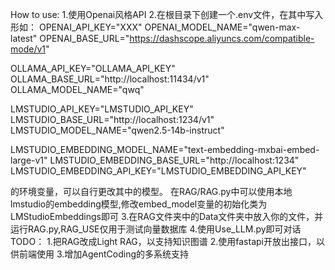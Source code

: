 How to use:
1.使用Openai风格API
2.在根目录下创建一个.env文件，在其中写入形如：
OPENAI_API_KEY="XXX"
OPENAI_MODEL_NAME="qwen-max-latest"
OPENAI_BASE_URL="https://dashscope.aliyuncs.com/compatible-mode/v1"

OLLAMA_API_KEY="OLLAMA_API_KEY"
OLLAMA_BASE_URL="http://localhost:11434/v1"
OLLAMA_MODEL_NAME="qwq"

LMSTUDIO_API_KEY="LMSTUDIO_API_KEY"
LMSTUDIO_BASE_URL="http://localhost:1234/v1"
LMSTUDIO_MODEL_NAME="qwen2.5-14b-instruct"

LMSTUDIO_EMBEDDING_MODEL_NAME="text-embedding-mxbai-embed-large-v1"
LMSTUDIO_EMBEDDING_BASE_URL="http://localhost:1234"
LMSTUDIO_EMBEDDING_API_KEY="LMSTUDIO_EMBEDDING_API_KEY" 

的环境变量，可以自行更改其中的模型。
在RAG/RAG.py中可以使用本地lmstudio的embedding模型,修改embed_model变量的初始化类为LMStudioEmbeddings即可
3.在RAG文件夹中的Data文件夹中放入你的文件，并运行RAG.py,RAG_USE仅用于测试向量数据库
4.使用Use_LLM.py即可对话
TODO：
1.把RAG改成Light RAG，以支持知识图谱
2.使用fastapi开放出接口，以供前端使用
3.增加AgentCoding的多系统支持